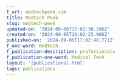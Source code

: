 ```yaml
---
f_url: medtechpeek.com
title: Medtech Peek
slug: medtech-peek
updated-on: '2024-09-06T17:01:30.506Z'
created-on: '2024-09-05T16:02:25.906Z'
published-on: '2024-09-06T17:02:48.771Z'
f_one-word: Medtech
f_publication-description: professionals
f_publication-one-word: Medical Tech
layout: '[publications].html'
tags: publications
---
```



